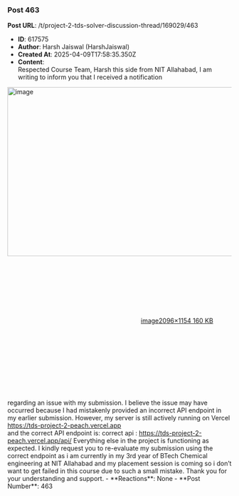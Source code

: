 ### Post 463
**Post URL**: /t/project-2-tds-solver-discussion-thread/169029/463
- **ID**: 617575
- **Author**: Harsh Jaiswal (HarshJaiswal)
- **Created At**: 2025-04-09T17:58:35.350Z
- **Content**:  
  Respected Course Team,
Harsh this side from NIT Allahabad, I am writing to inform you that I received a notification<br>
<div class="lightbox-wrapper"><a class="lightbox" href="https://europe1.discourse-cdn.com/flex013/uploads/iitm/original/3X/4/7/47982d17f0f05b64a27e4f066b996127987dadf9.png" data-download-href="/uploads/short-url/adlW36ED46Y9WTXJuDbgZfAtSPf.png?dl=1" title="image" rel="noopener nofollow ugc"><img src="https://europe1.discourse-cdn.com/flex013/uploads/iitm/optimized/3X/4/7/47982d17f0f05b64a27e4f066b996127987dadf9_2_690x379.png" alt="image" data-base62-sha1="adlW36ED46Y9WTXJuDbgZfAtSPf" width="690" height="379" srcset="https://europe1.discourse-cdn.com/flex013/uploads/iitm/optimized/3X/4/7/47982d17f0f05b64a27e4f066b996127987dadf9_2_690x379.png, https://europe1.discourse-cdn.com/flex013/uploads/iitm/optimized/3X/4/7/47982d17f0f05b64a27e4f066b996127987dadf9_2_1035x568.png 1.5x, https://europe1.discourse-cdn.com/flex013/uploads/iitm/optimized/3X/4/7/47982d17f0f05b64a27e4f066b996127987dadf9_2_1380x758.png 2x" data-dominant-color="F9F9F9"><div class="meta"><svg class="fa d-icon d-icon-far-image svg-icon" aria-hidden="true"><use href="#far-image"></use></svg><span class="filename">image</span><span class="informations">2096×1154 160 KB</span><svg class="fa d-icon d-icon-discourse-expand svg-icon" aria-hidden="true"><use href="#discourse-expand"></use></svg></div></a></div><br>
regarding an issue with my submission.
I believe the issue may have occurred because I had mistakenly provided an incorrect API endpoint in my earlier submission. However, my server is still actively running on Vercel<br>
<a href="https://tds-project-2-peach.vercel.app" class="onebox" target="_blank" rel="noopener nofollow ugc">https://tds-project-2-peach.vercel.app</a><br>
and the correct API endpoint is:
correct api : <a href="https://tds-project-2-peach.vercel.app/api/" rel="noopener nofollow ugc">https://tds-project-2-peach.vercel.app/api/</a>
Everything else in the project is functioning as expected. I kindly request you to re-evaluate my submission using the correct endpoint as i am currently in my 3rd year of BTech Chemical engineering at NIT Allahabad and my placement session is coming so i don’t want to get failed in this course due to such a small mistake.
Thank you for your understanding and support.
- **Reactions**: None
- **Post Number**: 463

